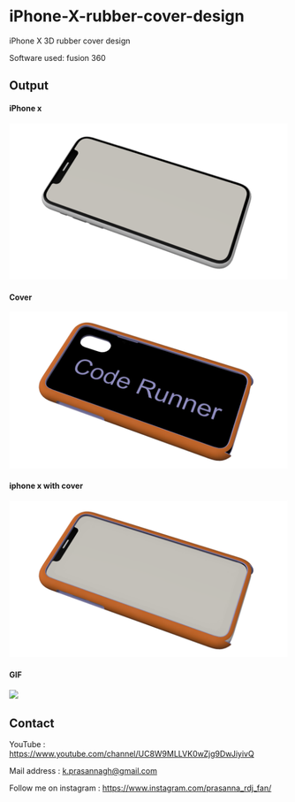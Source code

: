 # iPhone-X-rubber-cover-design
iPhone X 3D rubber cover design

Software used: fusion 360

## Output
#### iPhone x
<img src="https://github.com/prasanna892/iPhone-X-rubber-cover-design/blob/main/iPhoneX%20v1.png"><br>
#### Cover
<img src="https://github.com/prasanna892/iPhone-X-rubber-cover-design/blob/main/iPhoneX%20cover%20v1.png"><br>
#### iphone x with cover
<img src="https://github.com/prasanna892/iPhone-X-rubber-cover-design/blob/main/iPhoneX%20with%20cover%20v1.png"><br>
#### GIF
<img src="https://github.com/prasanna892/iPhone-X-rubber-cover-design/blob/main/out%20gif.gif">


## Contact 

YouTube : https://www.youtube.com/channel/UC8W9MLLVK0wZjg9DwJiyivQ

Mail address : k.prasannagh@gmail.com

Follow me on instagram : https://www.instagram.com/prasanna_rdj_fan/
